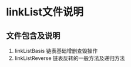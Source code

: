 linkList文件说明
===
文件包含及说明
---
1.  linkListBasis              链表基础增删查毁操作
2.  linkListReverse         链表反转的一般方法及递归方法
	
